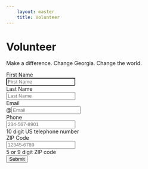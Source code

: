 ```yaml
---
    layout: master
    title: Volunteer
---
```


Volunteer
=========

Make a difference. Change Georgia. Change the world.

<form method="POST" id="ss-form" class="form-horizontal"
  action="https://docs.google.com/a/horns.by/spreadsheet/formResponse?formkey=dEJvNlBrZGw4eXMyQkQyNGkwTnpPVHc6MQ&amp;ifq">

<div class="control-group">
  <label class="control-label" for="entry_0">First Name</label>
  <div class="controls">
    <div class="input-prepend">
      <span class="add-on"><i class="icon-user"> </i></span><input type="text" name="entry.0.single" class="" placeholder="First Name" id="entry_0" required="" autofocus="" />
    </div>
  </div>
</div>

<div class="control-group">
  <label class="control-label" for="entry_1">Last Name</label>
  <div class="controls">
    <div class="input-prepend">
	  <span class="add-on"><i class="icon-group"> </i></span><input type="text" name="entry.1.single" class="" placeholder="Last Name" id="entry_1" required="" />
    </div>
  </div>
</div>

<div class="control-group">
  <label class="control-label" for="entry_2">Email</label>
  <div class="controls">
    <div class="input-prepend">
      <span class="add-on">@</span><input type="email" name="entry.2.single" class="" placeholder="Email" id="entry_2" required="" />
    </div>
  </div>
</div>

<div class="control-group">
  <label class="control-label" for="entry_3">Phone</label>
  <div class="controls">
    <div class="input-prepend">
      <span class="add-on"><i class="icon-phone"> </i></span><input type="tel" name="entry.3.single" class="us-tel strict" placeholder="234-567-8901" id="entry_3" required="" pattern="\d{3}-\d{3}-\d{4}" maxlength="12" />
    </div>
	<span class="help-inline">10 digit US telephone number</span>
  </div>
</div>

<div class="control-group">
  <label class="control-label" for="entry_4">ZIP Code</label>
  <div class="controls">
    <div class="input-prepend">
      <span class="add-on"><i class="icon-envelope"> </i></span><input type="text" name="entry.4.single" class="us-zip strict" placeholder="12345-6789" id="entry_4" required="" pattern="\d{5}(-\d{4})?" maxlength="10" />
    </div>
	<span class="help-inline">5 or 9 digit ZIP code</span>
  </div>
</div>

<input type="hidden" name="pageNumber" value="0" />
<input type="hidden" name="backupCache" />


<input type="submit" name="submit" value="Submit" class="btn btn-primary" />
</form>
